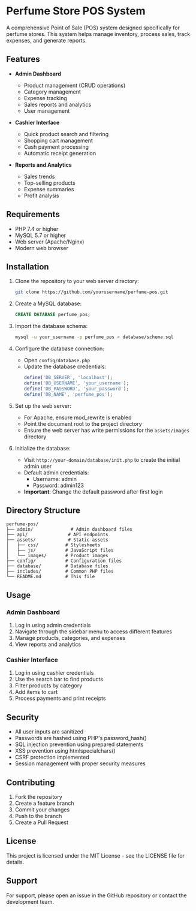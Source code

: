 # Perfume Store POS System

A comprehensive Point of Sale (POS) system designed specifically for perfume stores. This system helps manage inventory, process sales, track expenses, and generate reports.

## Features

- **Admin Dashboard**
  - Product management (CRUD operations)
  - Category management
  - Expense tracking
  - Sales reports and analytics
  - User management

- **Cashier Interface**
  - Quick product search and filtering
  - Shopping cart management
  - Cash payment processing
  - Automatic receipt generation

- **Reports and Analytics**
  - Sales trends
  - Top-selling products
  - Expense summaries
  - Profit analysis

## Requirements

- PHP 7.4 or higher
- MySQL 5.7 or higher
- Web server (Apache/Nginx)
- Modern web browser

## Installation

1. Clone the repository to your web server directory:
   ```bash
   git clone https://github.com/yourusername/perfume-pos.git
   ```

2. Create a MySQL database:
   ```sql
   CREATE DATABASE perfume_pos;
   ```

3. Import the database schema:
   ```bash
   mysql -u your_username -p perfume_pos < database/schema.sql
   ```

4. Configure the database connection:
   - Open `config/database.php`
   - Update the database credentials:
     ```php
     define('DB_SERVER', 'localhost');
     define('DB_USERNAME', 'your_username');
     define('DB_PASSWORD', 'your_password');
     define('DB_NAME', 'perfume_pos');
     ```

5. Set up the web server:
   - For Apache, ensure mod_rewrite is enabled
   - Point the document root to the project directory
   - Ensure the web server has write permissions for the `assets/images` directory

6. Initialize the database:
   - Visit `http://your-domain/database/init.php` to create the initial admin user
   - Default admin credentials:
     - Username: admin
     - Password: admin123
   - **Important**: Change the default password after first login

## Directory Structure

```
perfume-pos/
├── admin/              # Admin dashboard files
├── api/               # API endpoints
├── assets/            # Static assets
│   ├── css/          # Stylesheets
│   ├── js/           # JavaScript files
│   └── images/       # Product images
├── config/           # Configuration files
├── database/         # Database files
├── includes/         # Common PHP files
└── README.md         # This file
```

## Usage

### Admin Dashboard

1. Log in using admin credentials
2. Navigate through the sidebar menu to access different features
3. Manage products, categories, and expenses
4. View reports and analytics

### Cashier Interface

1. Log in using cashier credentials
2. Use the search bar to find products
3. Filter products by category
4. Add items to cart
5. Process payments and print receipts

## Security

- All user inputs are sanitized
- Passwords are hashed using PHP's password_hash()
- SQL injection prevention using prepared statements
- XSS prevention using htmlspecialchars()
- CSRF protection implemented
- Session management with proper security measures

## Contributing

1. Fork the repository
2. Create a feature branch
3. Commit your changes
4. Push to the branch
5. Create a Pull Request

## License

This project is licensed under the MIT License - see the LICENSE file for details.

## Support

For support, please open an issue in the GitHub repository or contact the development team. 